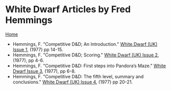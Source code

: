 # White Dwarf Articles by Fred Hemmings
[Home](/README.md)

* Hemmings, F. "Competitive D&D; An Introduction." [White Dwarf (UK) Issue 1](/wd-uk/wd-uk-001-1977-06.md#competitive-dd), (1977) pp 14-15.
* Hemmings, F. "Competitive D&D; Scoring." [White Dwarf (UK) Issue 2](/wd-uk/wd-uk-002-1977-08.md#competitive-dd), (1977), pp 4-6.
* Hemmings, F. "Competitive D&D: First steps into Pandora’s Maze." [White Dwarf Issue 3](/wd-uk/wd-uk-003-1977-10.md#competitive-dd), (1977), pp 6-8.
* Hemmings, F. "Competitive D&D: The fifth level, summary and conclusions." [White Dwarf (UK) Issue 4](/wd-uk/wd-uk-004-1997-12.md#competitive-dd), (1977) pp 20-21.